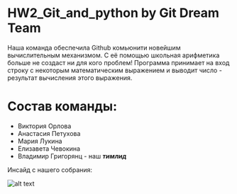 # HW2_Git_and_python by Git Dream Team
Наша команда обеспечила Github комьюнити новейшим вычислительным механизмом. С её помощью школьная арифметика больше не создаст ни для кого проблем! Программа принимает на вход строку с некоторым математическим выражением и выводит число - результат вычисления этого выражения.

# Состав команды:
* Виктория Орлова
* Анастасия Петухова
* Мария Лукина
* Елизавета Чевокина
* Владимир Григорянц - наш ***тимлид***

Инсайд с нашего собрания:

![alt text](https://drive.google.com/uc?export=view&id=181Ll1FVtIYlqSVfIOlHKuLzf1bF7Y1V1)
